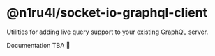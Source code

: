# @n1ru4l/socket-io-graphql-client

Utilities for adding live query support to your existing GraphQL server.

Documentation TBA 👀
